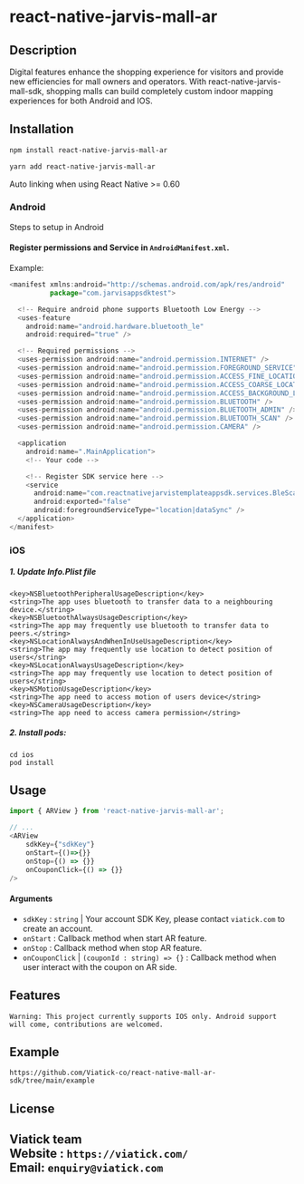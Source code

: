 # react-native-jarvis-mall-ar

## Description
Digital features enhance the shopping experience for visitors and provide new efficiencies for mall owners and operators. With react-native-jarvis-mall-sdk, shopping malls can build completely custom indoor mapping experiences for both Android and IOS.

## Installation

```sh
npm install react-native-jarvis-mall-ar
```
```sh
yarn add react-native-jarvis-mall-ar
```
Auto linking when using React Native >= 0.60


### Android

Steps to setup in Android

#### Register permissions and Service in `AndroidManifest.xml`.

Example:

```js
<manifest xmlns:android="http://schemas.android.com/apk/res/android"
          package="com.jarvisappsdktest">

  <!-- Require android phone supports Bluetooth Low Energy -->
  <uses-feature
    android:name="android.hardware.bluetooth_le"
    android:required="true" />

  <!-- Required permissions -->
  <uses-permission android:name="android.permission.INTERNET" />
  <uses-permission android:name="android.permission.FOREGROUND_SERVICE" />
  <uses-permission android:name="android.permission.ACCESS_FINE_LOCATION" />
  <uses-permission android:name="android.permission.ACCESS_COARSE_LOCATION" />
  <uses-permission android:name="android.permission.ACCESS_BACKGROUND_LOCATION" />
  <uses-permission android:name="android.permission.BLUETOOTH" />
  <uses-permission android:name="android.permission.BLUETOOTH_ADMIN" />
  <uses-permission android:name="android.permission.BLUETOOTH_SCAN" />
  <uses-permission android:name="android.permission.CAMERA" />

  <application
    android:name=".MainApplication">
    <!-- Your code -->

    <!-- Register SDK service here -->
    <service
      android:name="com.reactnativejarvistemplateappsdk.services.BleScannerService"
      android:exported="false"
      android:foregroundServiceType="location|dataSync" />
  </application>
</manifest>
```

### iOS

##### 1. Update Info.Plist file

`<key>NSBluetoothPeripheralUsageDescription</key>`\
`<string>The app uses bluetooth to transfer data to a neighbouring device.</string>`\
`<key>NSBluetoothAlwaysUsageDescription</key>`\
`<string>The app may frequently use bluetooth to transfer data to peers.</string>`\
`<key>NSLocationAlwaysAndWhenInUseUsageDescription</key>`\
`<string>The app may frequently use location to detect position of users</string>`\
`<key>NSLocationAlwaysUsageDescription</key>`\
`<string>The app may frequently use location to detect position of users</string>`\
`<key>NSMotionUsageDescription</key>`\
`<string>The app need to access motion of users device</string>`\
`<key>NSCameraUsageDescription</key>`\
`<string>The app need to access camera permission</string>`


##### 2. Install pods:

`cd ios` \
`pod install`

## Usage

```js
import { ARView } from 'react-native-jarvis-mall-ar';

// ...
<ARView
    sdkKey={"sdkKey"}
    onStart={()=>{}}
    onStop={() => {}}
    onCouponClick={() => {}}
/>
```

#### Arguments

- `sdkKey` : `string` | Your account SDK Key, please contact `viatick.com` to create an account.
- `onStart` : Callback method when start AR feature.
- `onStop` : Callback method when stop AR feature.
- `onCouponClick` | `(couponId : string) => {}` : Callback method when user interact with the coupon on AR side.

## Features

`Warning: This project currently supports IOS only. Android support will come, contributions are welcomed.`

## Example

`https://github.com/Viatick-co/react-native-mall-ar-sdk/tree/main/example`
## License
Viatick team \
Website : `https://viatick.com/` \
Email: `enquiry@viatick.com`
---

